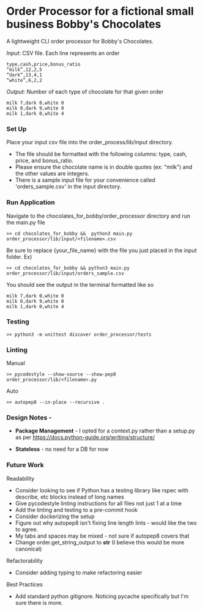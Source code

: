 # Order Processor for a fictional small business Bobby's Chocolates

A lightweight CLI order processor for Bobby's Chocolates.

_Input_: CSV file. Each line represents an order
```
type,cash,price,bonus_ratio
“milk”,12,2,5
“dark”,13,4,1
“white”,6,2,2
```

_Output_: Number of each type of chocolate for that given order
```
milk 7,dark 0,white 0
milk 0,dark 9,white 0
milk 1,dark 0,white 4
```

### Set Up

Place your input csv file into the order_process/lib/input directory. 

* The file should be formatted with the following columns: type, cash, price, and bonus_ratio.
* Please ensure the chocolate name is in double quotes (ex: "milk") and the other values are integers.     
* There is a sample input file for your convenience called 'orders_sample.csv' in the input directory.

### Run Application
  
Navigate to the chocolates_for_bobby/order_processor directory and run the main.py file
```
>> cd chocolates_for_bobby &&  python3 main.py order_processor/lib/input/<filename>.csv 
```

Be sure to replace {your_file_name} with the file you just placed in the input folder. Ex) 
```
>> cd chocolates_for_bobby && python3 main.py order_processor/lib/input/orders_sample.csv 
```

You should see the output in the terminal formatted like so
```
milk 7,dark 0,white 0
milk 0,dark 9,white 0
milk 1,dark 0,white 4
```

### Testing
```
>> python3 -m unittest discover order_processor/tests
```

### Linting
Manual
```
>> pycodestyle --show-source --show-pep8 order_processor/lib/<filename>.py
```
Auto
```
>> autopep8 --in-place --recursive .
```

### Design Notes -
* __Package Management__ - I opted for a context.py rather than a setup.py as per https://docs.python-guide.org/writing/structure/

* __Stateless__ - no need for a DB for now

### Future Work 

Readability
* Consider looking to see if Python has a testing library like rspec with describe, etc blocks instead of long names 
* Give pycodestyle linting instructions for all files not just 1 at a time
* Add the linting and testing to a pre-commit hook
* Consider dockerizing the setup
* Figure out why autopep8 isn't fixing line length lints - would like the two to agree.
* My tabs and spaces may be mixed - not sure if autopep8 covers that
* Change order.get_string_output to __str__ (I believe this would be more canonical)

Refactorability
* Consider adding typing to make refactoring easier

Best Practices
* Add standard python gitignore. Noticing pycache specifically but I'm sure there is more.
